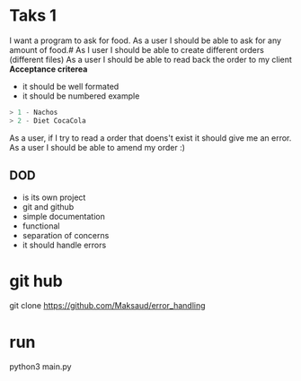 # Taks 1
I want a program to ask for food. 
As a user I should be able to ask for any amount of food.#
As I user I should be able to create different orders (different files)
As a user I should be able to read back the order to my client
**Acceptance criterea** 
- it should be well formated
- it should be numbered
example 
```python
> 1 - Nachos
> 2 - Diet CocaCola
``` 
As a user, if I try to read a order that doens't exist it should give me an error. 
As a user I should be able to amend my order :) 
## DOD 
- is its own project
- git and github 
- simple documentation
- functional
- separation of concerns
- it should handle errors

# git hub
git clone https://github.com/Maksaud/error_handling

# run
python3 main.py